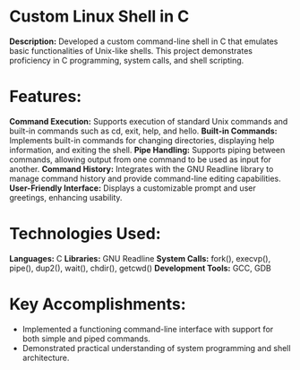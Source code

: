# Custom Linux Shell in C
**Description:**
  Developed a custom command-line shell in C that emulates basic functionalities of Unix-like shells. This project demonstrates proficiency in C programming, system calls, and shell scripting.

# Features:
__Command Execution:__
  Supports execution of standard Unix commands and built-in commands such as cd, exit, help, and hello.
__Built-in Commands:__
  Implements built-in commands for changing directories, displaying help information, and exiting the shell.
__Pipe Handling:__
  Supports piping between commands, allowing output from one command to be used as input for another.
__Command History:__
  Integrates with the GNU Readline library to manage command history and provide command-line editing capabilities.
__User-Friendly Interface:__
  Displays a customizable prompt and user greetings, enhancing usability.

# Technologies Used:
__Languages:__ C
__Libraries:__ GNU Readline
__System Calls:__ fork(), execvp(), pipe(), dup2(), wait(), chdir(), getcwd()
__Development Tools:__ GCC, GDB

# Key Accomplishments:
* Implemented a functioning command-line interface with support for both simple and piped commands.
* Demonstrated practical understanding of system programming and shell architecture.
